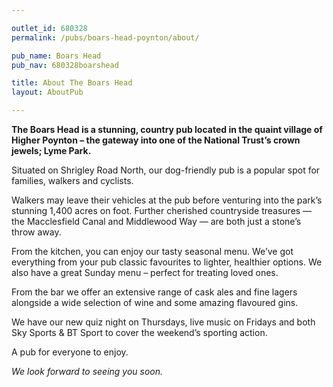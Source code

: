 ```yaml
---

outlet_id: 680328
permalink: /pubs/boars-head-poynton/about/

pub_name: Boars Head
pub_nav: 680328boarshead

title: About The Boars Head
layout: AboutPub

---
```

	
**The Boars Head is a stunning, country pub located in the quaint village of Higher Poynton – the gateway into one of the National Trust’s crown jewels; Lyme Park.**

Situated on Shrigley Road North, our dog-friendly pub is a popular spot for families, walkers and cyclists.

Walkers may leave their vehicles at the pub before venturing into the park’s stunning 1,400 acres on foot. Further cherished countryside treasures — the Macclesfield Canal and Middlewood Way — are both just a stone’s throw away.

From the kitchen, you can enjoy our tasty seasonal menu. We’ve got everything from your pub classic favourites to lighter, healthier options. We also have a great Sunday menu – perfect for treating loved ones.

From the bar we offer an extensive range of cask ales and fine lagers alongside a wide selection of wine and some amazing flavoured gins.

We have our new quiz night on Thursdays, live music on Fridays and both Sky Sports & BT Sport to cover the weekend’s sporting action.

A pub for everyone to enjoy.

*We look forward to seeing you soon.*

